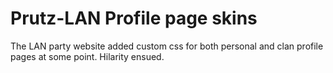 # Prutz-LAN Profile page skins
The LAN party website added custom css for both personal and clan profile pages at some point. 
Hilarity ensued.
